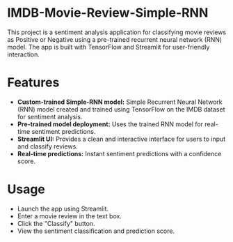 # IMDB-Movie-Review-Simple-RNN
 This project is a sentiment analysis application for classifying movie reviews as Positive or Negative using a pre-trained recurrent neural network (RNN) model. The app is built with TensorFlow and Streamlit for user-friendly interaction.

# Features
- **Custom-trained Simple-RNN model:** Simple Recurrent Neural Network (RNN) model created and trained using TensorFlow on the IMDB dataset for sentiment analysis.
- **Pre-trained model deployment:** Uses the trained RNN model for real-time sentiment predictions.
- **Streamlit UI:** Provides a clean and interactive interface for users to input and classify reviews.
- **Real-time predictions:** Instant sentiment predictions with a confidence score.

# Usage
-  Launch the app using Streamlit.
- Enter a movie review in the text box.
- Click the "Classify" button.
- View the sentiment classification and prediction score.
